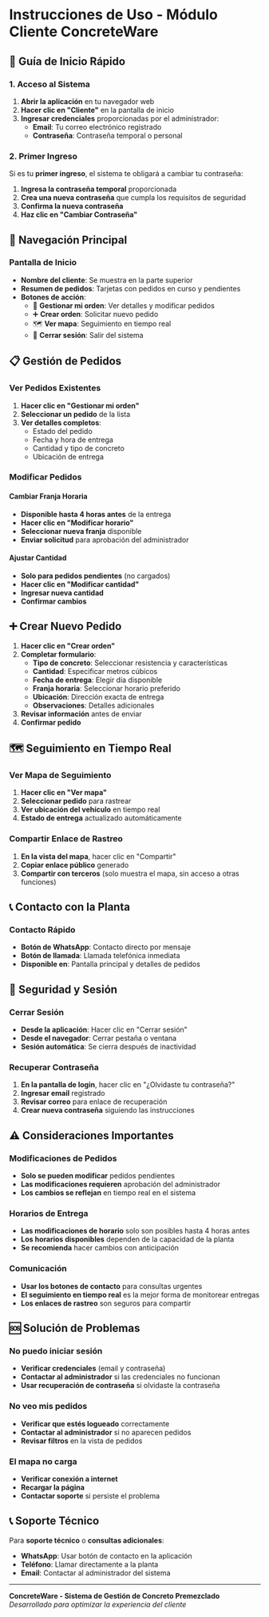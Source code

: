 # Instrucciones de Uso - Módulo Cliente ConcreteWare

## 🚀 Guía de Inicio Rápido

### 1. Acceso al Sistema

1. **Abrir la aplicación** en tu navegador web
2. **Hacer clic en "Cliente"** en la pantalla de inicio
3. **Ingresar credenciales** proporcionadas por el administrador:
   - **Email**: Tu correo electrónico registrado
   - **Contraseña**: Contraseña temporal o personal

### 2. Primer Ingreso

Si es tu **primer ingreso**, el sistema te obligará a cambiar tu contraseña:

1. **Ingresa la contraseña temporal** proporcionada
2. **Crea una nueva contraseña** que cumpla los requisitos de seguridad
3. **Confirma la nueva contraseña**
4. **Haz clic en "Cambiar Contraseña"**

## 📱 Navegación Principal

### Pantalla de Inicio
- **Nombre del cliente**: Se muestra en la parte superior
- **Resumen de pedidos**: Tarjetas con pedidos en curso y pendientes
- **Botones de acción**:
  - 🔧 **Gestionar mi orden**: Ver detalles y modificar pedidos
  - ➕ **Crear orden**: Solicitar nuevo pedido
  - 🗺️ **Ver mapa**: Seguimiento en tiempo real
  - 🚪 **Cerrar sesión**: Salir del sistema

## 📋 Gestión de Pedidos

### Ver Pedidos Existentes
1. **Hacer clic en "Gestionar mi orden"**
2. **Seleccionar un pedido** de la lista
3. **Ver detalles completos**:
   - Estado del pedido
   - Fecha y hora de entrega
   - Cantidad y tipo de concreto
   - Ubicación de entrega

### Modificar Pedidos

#### Cambiar Franja Horaria
- **Disponible hasta 4 horas antes** de la entrega
- **Hacer clic en "Modificar horario"**
- **Seleccionar nueva franja** disponible
- **Enviar solicitud** para aprobación del administrador

#### Ajustar Cantidad
- **Solo para pedidos pendientes** (no cargados)
- **Hacer clic en "Modificar cantidad"**
- **Ingresar nueva cantidad**
- **Confirmar cambios**

## ➕ Crear Nuevo Pedido

1. **Hacer clic en "Crear orden"**
2. **Completar formulario**:
   - **Tipo de concreto**: Seleccionar resistencia y características
   - **Cantidad**: Especificar metros cúbicos
   - **Fecha de entrega**: Elegir día disponible
   - **Franja horaria**: Seleccionar horario preferido
   - **Ubicación**: Dirección exacta de entrega
   - **Observaciones**: Detalles adicionales
3. **Revisar información** antes de enviar
4. **Confirmar pedido**

## 🗺️ Seguimiento en Tiempo Real

### Ver Mapa de Seguimiento
1. **Hacer clic en "Ver mapa"**
2. **Seleccionar pedido** para rastrear
3. **Ver ubicación del vehículo** en tiempo real
4. **Estado de entrega** actualizado automáticamente

### Compartir Enlace de Rastreo
1. **En la vista del mapa**, hacer clic en "Compartir"
2. **Copiar enlace público** generado
3. **Compartir con terceros** (solo muestra el mapa, sin acceso a otras funciones)

## 📞 Contacto con la Planta

### Contacto Rápido
- **Botón de WhatsApp**: Contacto directo por mensaje
- **Botón de llamada**: Llamada telefónica inmediata
- **Disponible en**: Pantalla principal y detalles de pedidos

## 🔐 Seguridad y Sesión

### Cerrar Sesión
- **Desde la aplicación**: Hacer clic en "Cerrar sesión"
- **Desde el navegador**: Cerrar pestaña o ventana
- **Sesión automática**: Se cierra después de inactividad

### Recuperar Contraseña
1. **En la pantalla de login**, hacer clic en "¿Olvidaste tu contraseña?"
2. **Ingresar email** registrado
3. **Revisar correo** para enlace de recuperación
4. **Crear nueva contraseña** siguiendo las instrucciones

## ⚠️ Consideraciones Importantes

### Modificaciones de Pedidos
- **Solo se pueden modificar** pedidos pendientes
- **Las modificaciones requieren** aprobación del administrador
- **Los cambios se reflejan** en tiempo real en el sistema

### Horarios de Entrega
- **Las modificaciones de horario** solo son posibles hasta 4 horas antes
- **Los horarios disponibles** dependen de la capacidad de la planta
- **Se recomienda** hacer cambios con anticipación

### Comunicación
- **Usar los botones de contacto** para consultas urgentes
- **El seguimiento en tiempo real** es la mejor forma de monitorear entregas
- **Los enlaces de rastreo** son seguros para compartir

## 🆘 Solución de Problemas

### No puedo iniciar sesión
- **Verificar credenciales** (email y contraseña)
- **Contactar al administrador** si las credenciales no funcionan
- **Usar recuperación de contraseña** si olvidaste la contraseña

### No veo mis pedidos
- **Verificar que estés logueado** correctamente
- **Contactar al administrador** si no aparecen pedidos
- **Revisar filtros** en la vista de pedidos

### El mapa no carga
- **Verificar conexión a internet**
- **Recargar la página**
- **Contactar soporte** si persiste el problema

## 📞 Soporte Técnico

Para **soporte técnico** o **consultas adicionales**:
- **WhatsApp**: Usar botón de contacto en la aplicación
- **Teléfono**: Llamar directamente a la planta
- **Email**: Contactar al administrador del sistema

---

**ConcreteWare - Sistema de Gestión de Concreto Premezclado**
*Desarrollado para optimizar la experiencia del cliente* 